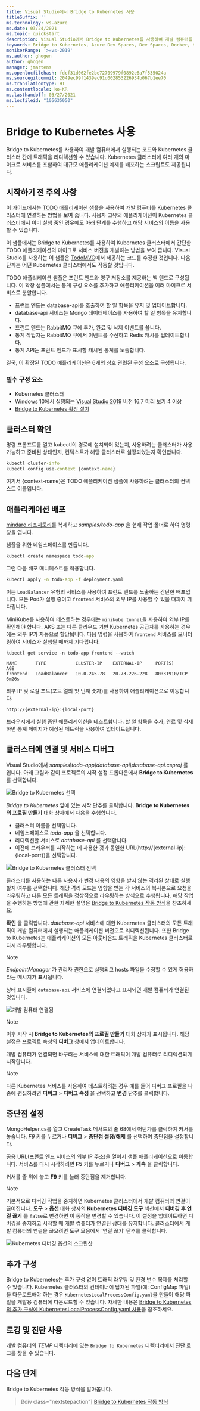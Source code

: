 ```yaml
---
title: Visual Studio에서 Bridge to Kubernetes 사용
titleSuffix: ''
ms.technology: vs-azure
ms.date: 03/24/2021
ms.topic: quickstart
description: Visual Studio에서 Bridge to Kubernetes를 사용하여 개발 컴퓨터를 Kubernetes 클러스터에 연결하는 방법을 알아봅니다.
keywords: Bridge to Kubernetes, Azure Dev Spaces, Dev Spaces, Docker, Kubernetes, Azure, 컨테이너
monikerRange: '>=vs-2019'
ms.author: ghogen
author: ghogen
manager: jmartens
ms.openlocfilehash: fdcf31d062fe2be72709979f0892e6a7f535024a
ms.sourcegitcommit: 2049ec99f1439ec91d002853226934b067b1ee70
ms.translationtype: HT
ms.contentlocale: ko-KR
ms.lasthandoff: 03/27/2021
ms.locfileid: "105635050"
---
```

# <a name="use-bridge-to-kubernetes"></a>Bridge to Kubernetes 사용

Bridge to Kubernetes를 사용하여 개발 컴퓨터에서 실행되는 코드와 Kubernetes 클러스터 간에 트래픽을 리디렉션할 수 있습니다. Kubernetes 클러스터에 여러 개의 마이크로 서비스를 포함하여 대규모 애플리케이션 예제를 배포하는 스크립트도 제공됩니다.

## <a name="before-you-begin"></a>시작하기 전 주의 사항

이 가이드에서는 [TODO 애플리케이션 샘플][todo-app-github]을 사용하여 개발 컴퓨터를 Kubernetes 클러스터에 연결하는 방법을 보여 줍니다. 사용자 고유의 애플리케이션이 Kubernetes 클러스터에서 이미 실행 중인 경우에도 아래 단계를 수행하고 해당 서비스의 이름을 사용할 수 있습니다.

이 샘플에서는 Bridge to Kubernetes를 사용하여 Kubernetes 클러스터에서 간단한 TODO 애플리케이션의 마이크로 서비스 버전을 개발하는 방법을 보여 줍니다. Visual Studio를 사용하는 이 샘플은 [TodoMVC](http://todomvc.com)에서 제공하는 코드를 수정한 것입니다. 다음 단계는 어떤 Kubernetes 클러스터에서도 작동할 것입니다.

TODO 애플리케이션 샘플은 프런트 엔드와 영구 저장소를 제공하는 백 엔드로 구성됩니다. 이 확장 샘플에서는 통계 구성 요소를 추가하고 애플리케이션을 여러 마이크로 서비스로 분할합니다.

- 프런트 엔드는 database-api를 호출하여 할 일 항목을 유지 및 업데이트합니다.
- database-api 서비스는 Mongo 데이터베이스를 사용하여 할 일 항목을 유지합니다.
- 프런트 엔드는 RabbitMQ 큐에 추가, 완료 및 삭제 이벤트를 씁니다.
- 통계 작업자는 RabbitMQ 큐에서 이벤트를 수신하고 Redis 캐시를 업데이트합니다.
- 통계 API는 프런트 엔드가 표시할 캐시된 통계를 노출합니다.

결국, 이 확장된 TODO 애플리케이션은 6개의 상호 관련된 구성 요소로 구성됩니다.

### <a name="prerequisites"></a>필수 구성 요소

- Kubernetes 클러스터
- Windows 10에서 실행되는 [Visual Studio 2019][visual-studio] 버전 16.7 미리 보기 4 이상
- [Bridge to Kubernetes 확장 설치][btk-extension]

## <a name="check-the-cluster"></a>클러스터 확인

명령 프롬프트를 열고 kubectl이 경로에 설치되어 있는지, 사용하려는 클러스터가 사용 가능하고 준비된 상태인지, 컨텍스트가 해당 클러스터로 설정되었는지 확인합니다.

```cmd
kubectl cluster-info
kubectl config use-context {context-name}
```

여기서 {context-name}은 TODO 애플리케이션 샘플에 사용하려는 클러스터의 컨텍스트 이름입니다.

## <a name="deploy-the-application"></a>애플리케이션 배포

[mindaro 리포지토리](https://github.com/Microsoft/mindaro)를 복제하고 *samples/todo-app* 을 현재 작업 폴더로 하여 명령 창을 엽니다.

샘플을 위한 네임스페이스를 만듭니다.

```cmd
kubectl create namespace todo-app
```

그런 다음 배포 매니페스트를 적용합니다.

```cmd
kubectl apply -n todo-app -f deployment.yaml
```

이는 `LoadBalancer` 유형의 서비스를 사용하여 프런트 엔드를 노출하는 간단한 배포입니다. 모든 Pod가 실행 중이고 `frontend` 서비스의 외부 IP를 사용할 수 있을 때까지 기다립니다.

MiniKube를 사용하여 테스트하는 경우에는 `minikube tunnel`을 사용하여 외부 IP를 확인해야 합니다. AKS 또는 다른 클라우드 기반 Kubernetes 공급자를 사용하는 경우에는 외부 IP가 자동으로 할당됩니다. 다음 명령을 사용하여 `frontend` 서비스를 모니터링하여 서비스가 실행될 때까지 기다립니다.

```output
kubectl get service -n todo-app frontend --watch

NAME       TYPE           CLUSTER-IP    EXTERNAL-IP     PORT(S)        AGE
frontend   LoadBalancer   10.0.245.78   20.73.226.228   80:31910/TCP   6m26s
```

외부 IP 및 로컬 포트(포트 열의 첫 번째 숫자)를 사용하여 애플리케이션으로 이동합니다.

```
http://{external-ip}:{local-port}
```

브라우저에서 실행 중인 애플리케이션을 테스트합니다. 할 일 항목을 추가, 완료 및 삭제하면 통계 페이지가 예상된 메트릭을 사용하여 업데이트됩니다.

## <a name="connect-to-your-cluster-and-debug-a-service"></a>클러스터에 연결 및 서비스 디버그

Visual Studio에서 *samples\todo-app\database-api\database-api.csproj* 를 엽니다. 아래 그림과 같이 프로젝트의 시작 설정 드롭다운에서 **Bridge to Kubernetes** 를 선택합니다.

![Bridge to Kubernetes 선택](media/bridge-to-kubernetes/choose-bridge-to-kubernetes.png)

*Bridge to Kubernetes* 옆에 있는 시작 단추를 클릭합니다. **Bridge to Kubernetes의 프로필 만들기** 대화 상자에서 다음을 수행합니다.

- 클러스터 이름을 선택합니다.
- 네임스페이스로 *todo-app* 을 선택합니다.
- 리디렉션할 서비스로 *database-api* 를 선택합니다.
- 이전에 브라우저를 시작하는 데 사용한 것과 동일한 URL(http://{external-ip}:{local-port})을 선택합니다.

![Bridge to Kubernetes 클러스터 선택](media/bridge-to-kubernetes/configure-bridge-debugging.png)

클러스터를 사용하는 다른 사용자가 변경 내용의 영향을 받지 않는 격리된 상태로 실행할지 여부를 선택합니다. 해당 격리 모드는 영향을 받는 각 서비스의 복사본으로 요청을 라우팅하고 다른 모든 트래픽을 정상적으로 라우팅하는 방식으로 수행됩니다. 해당 작업을 수행하는 방법에 관한 자세한 설명은 [Bridge to Kubernetes 작동 방식][btk-overview-routing]을 참조하세요.

**확인** 을 클릭합니다. *database-api* 서비스에 대한 Kubernetes 클러스터의 모든 트래픽이 개발 컴퓨터에서 실행되는 애플리케이션 버전으로 리디렉션됩니다. 또한 Bridge to Kubernetes는 애플리케이션의 모든 아웃바운드 트래픽을 Kubernetes 클러스터로 다시 라우팅합니다.

> [!NOTE]
> *EndpointManager* 가 관리자 권한으로 실행되고 hosts 파일을 수정할 수 있게 허용하라는 메시지가 표시됩니다.

상태 표시줄에 `database-api` 서비스에 연결되었다고 표시되면 개발 컴퓨터가 연결된 것입니다.

![개발 컴퓨터 연결됨](media/bridge-to-kubernetes/development-computer-connected.png)

> [!NOTE]
> 이후 시작 시 **Bridge to Kubernetes의 프로필 만들기** 대화 상자가 표시됩니다. 해당 설정은 프로젝트 속성의 **디버그** 창에서 업데이트합니다.

개발 컴퓨터가 연결되면 바꾸려는 서비스에 대한 트래픽이 개발 컴퓨터로 리디렉션되기 시작합니다.

> [!NOTE]
> 다른 Kubernetes 서비스를 사용하여 테스트하려는 경우 예를 들어 디버그 프로필을 나중에 편집하려면 **디버그** > **디버그 속성** 을 선택하고 **변경** 단추를 클릭합니다.

## <a name="set-a-break-point"></a>중단점 설정

MongoHelper.cs를 열고 CreateTask 메서드의 줄 68에서 어딘가를 클릭하여 커서를 놓습니다. *F9* 키를 누르거나 **디버그** > **중단점 설정/해제** 를 선택하여 중단점을 설정합니다.

공용 URL(프런트 엔드 서비스의 외부 IP 주소)을 열어서 샘플 애플리케이션으로 이동합니다. 서비스를 다시 시작하려면 **F5** 키를 누르거나 **디버그** > **계속** 을 클릭합니다.

커서를 줄 위에 놓고 **F9** 키를 눌러 중단점을 제거합니다.

> [!NOTE]
> 기본적으로 디버깅 작업을 중지하면 Kubernetes 클러스터에서 개발 컴퓨터의 연결이 끊어집니다. **도구** > **옵션** 대화 상자의 **Kubernetes 디버깅 도구** 섹션에서 **디버깅 후 연결 끊기** 를 `false`로 변경하면 이 동작을 변경할 수 있습니다. 이 설정을 업데이트하면 디버깅을 중지하고 시작할 때 개발 컴퓨터가 연결된 상태를 유지합니다. 클러스터에서 개발 컴퓨터의 연결을 끊으려면 도구 모음에서 ‘연결 끊기’ 단추를 클릭합니다.
>
>![Kubernetes 디버깅 옵션의 스크린샷](media/bridge-to-kubernetes/kubernetes-debugging-options.png)

## <a name="additional-configuration"></a>추가 구성

Bridge to Kubernetes는 추가 구성 없이 트래픽 라우팅 및 환경 변수 복제를 처리할 수 있습니다. Kubernetes 클러스터의 컨테이너에 탑재된 파일(예: ConfigMap 파일)을 다운로드해야 하는 경우 `KubernetesLocalProcessConfig.yaml`을 만들어 해당 파일을 개발용 컴퓨터에 다운로드할 수 있습니다. 자세한 내용은 [Bridge to Kubernetes의 추가 구성에 KubernetesLocalProcessConfig.yaml 사용][kubernetesLocalProcessConfig-yaml]을 참조하세요.

## <a name="using-logging-and-diagnostics"></a>로깅 및 진단 사용

개발 컴퓨터의 *TEMP* 디렉터리에 있는 `Bridge to Kubernetes` 디렉터리에서 진단 로그를 찾을 수 있습니다.

## <a name="next-steps"></a>다음 단계

Bridge to Kubernetes 작동 방식을 알아봅니다.

> [!div class="nextstepaction"]
> [Bridge to Kubernetes 작동 방식](overview-bridge-to-kubernetes.md)

[todo-app-github]: https://github.com/Microsoft/mindaro
[supported-regions]: https://azure.microsoft.com/global-infrastructure/services/?products=kubernetes-service
[troubleshooting]: /azure/dev-spaces/troubleshooting#fail-to-restore-original-configuration-of-deployment-on-cluster
[visual-studio]: https://www.visualstudio.com/vs/
[btk-extension]: https://marketplace.visualstudio.com/items?itemName=ms-azuretools.mindaro
[kubernetesLocalProcessConfig-yaml]: configure-bridge-to-kubernetes.md
[btk-overview-routing]: overview-bridge-to-kubernetes.md#using-routing-capabilities-for-developing-in-isolation